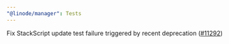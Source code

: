 ```yaml
---
"@linode/manager": Tests
---
```


Fix StackScript update test failure triggered by recent deprecation ([#11292](https://github.com/linode/manager/pull/11292))

